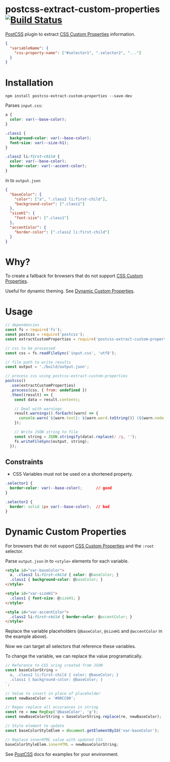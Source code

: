 # postcss-extract-custom-properties [![Build Status](https://travis-ci.org/lochstar/postcss-extract-custom-properties.png)](https://travis-ci.org/postcss/lochstar/postcss-extract-custom-properties)

[PostCSS] plugin to extract [CSS Custom Properties] information.

```json
{
  "variableName": {
    "css-property-name": ["#selector1", ".selector2", "..."]
  }
}
```

# Installation

```console
npm install postcss-extract-custom-properties --save-dev
```

Parses `input.css`:

```css
a {
  color: var(--base-color);
}

.class1 {
  background-color: var(--base-color);
  font-size: var(--size-h1);
}

.class2 li:first-child {
  color: var(--base-color);
  border-color: var(--accent-color);
}
```

in to `output.json`

```json
{
  "baseColor": {
    "color": ["a", ".class2 li:first-child"],
    "background-color": [".class1"]
  },
  "sizeH1": {
    "font-size": [".class1"]
  },
  "accentColor": {
    "border-color": [".class2 li:first-child"]
  }
}
```

# Why?

To create a fallback for browsers that do not support [CSS Custom Properties].

Useful for dynamic theming. See [Dynamic Custom Properties](#dynamic-custom-properties).

# Usage

```js
// dependencies
const fs = require('fs');
const postcss = require('postcss');
const extractCustomProperties = require('postcss-extract-custom-properties');

// css to be processed
const css = fs.readFileSync('input.css', 'utf8');

// file path to write results
const output = './build/output.json';

// process css using postcss-extract-custom-properties
postcss()
  .use(extractCustomProperties)
  .process(css, { from: undefined })
  .then((result) => {
    const data = result.contents;

    // Deal with warnings
    result.warnings().forEach((warn) => {
      console.warn(`${warn.text}: ${warn.word.toString()} (${warn.node.parent.selector})`)
    });

    // Write JSON string to file
    const string = JSON.stringify(data).replace(/ /g, '');
    fs.writeFileSync(output, string);
  });
```

## Constraints

- CSS Variables must not be used on a shortened property.

```css
.selector1 {
  border-color: var(--base-color);      // good
}

.selector2 {
  border: solid 1px var(--base-color);  // bad
}
```

# Dynamic Custom Properties

For browsers that do not support [CSS Custom Properties] and the `:root` selector.

Parse `output.json` in to `<style>` elements for each variable.

```html
<style id="var-baseColor">
  a, .class2 li:first-child { color: @baseColor; }
  .class1 { background-color: @baseColor; }
</style>

<style id="var-sizeH1">
  .class1 { font-size: @sizeH1; }
</style>

<style id="var-accentColor">
  .class2 li:first-child { border-color: @accentColor; }
</style>
```

Replace the variable placeholders (`@baseColor`, `@sizeH1` and `@accentColor` in the example above).

Now we can target all selectors that reference these variables.

To change the variable, we can replace the value programatically.

``` js
// Reference to CSS sring created from JSON
const baseColorString = `
  a, .class2 li:first-child { color: @baseColor; }
  .class1 { background-color: @baseColor; }
`;

// Value to insert in place of placeholder
const newBaseColor = '#00CC00';

// Regex replace all occurances in string
const re = new RegExp('@baseColor', 'g');
const newBaseColorString = baseColorString.replace(re, newBaseColor);

// Style element to update
const baseColorStyleElem = document.getElementById('var-baseColor');

// Replace innerHTML value with updated CSS
baseColorStyleElem.innerHTML = newBaseColorString;
```

See [PostCSS] docs for examples for your environment.

[PostCSS]: https://github.com/postcss/postcss
[CSS Custom Properties]: https://www.w3.org/TR/css-variables/
